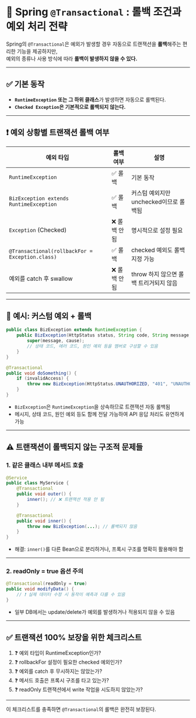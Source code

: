 # 🔄 Spring `@Transactional` : 롤백 조건과 예외 처리 전략

Spring의 `@Transactional`은 예외가 발생할 경우 자동으로 트랜잭션을 **롤백**해주는 편리한 기능을 제공하지만,  
예외의 종류나 사용 방식에 따라 **롤백이 발생하지 않을 수 있다.**

---

## ✅ 기본 동작

- **`RuntimeException` 또는 그 하위 클래스**가 발생하면 자동으로 롤백된다.
- **`Checked Exception`은 기본적으로 롤백되지 않는다.**

---

## ❗ 예외 상황별 트랜잭션 롤백 여부

| 예외 타입 | 롤백 여부 | 설명 |
|----------|------------|------|
| `RuntimeException` | ✅ 롤백 | 기본 동작 |
| `BizException extends RuntimeException` | ✅ 롤백 | 커스텀 예외지만 unchecked이므로 롤백됨 |
| `Exception` (Checked) | ❌ 롤백 안 됨 | 명시적으로 설정 필요 |
| `@Transactional(rollbackFor = Exception.class)` | ✅ 롤백 | checked 예외도 롤백 지정 가능 |
| 예외를 catch 후 swallow | ❌ 롤백 안 됨 | throw 하지 않으면 롤백 트리거되지 않음 |

---

## 🧱 예시: 커스텀 예외 + 롤백

```java
public class BizException extends RuntimeException {
    public BizException(HttpStatus status, String code, String message, Throwable cause) {
        super(message, cause);
        // 상태 코드, 에러 코드, 원인 예외 등을 멤버로 구성할 수 있음
    }
}
```

```java
@Transactional
public void doSomething() {
    if (invalidAccess) {
        throw new BizException(HttpStatus.UNAUTHORIZED, "401", "UNAUTHORIZED", e);
    }
}
```

- `BizException`은 `RuntimeException`을 상속하므로 트랜잭션 자동 롤백됨
- 메시지, 상태 코드, 원인 예외 등도 함께 전달 가능하여 API 응답 처리도 유연하게 가능

---

## ⚠ 트랜잭션이 롤백되지 않는 구조적 문제들

### 1. 같은 클래스 내부 메서드 호출

```java
@Service
public class MyService {
    @Transactional
    public void outer() {
        inner(); // ❌ 트랜잭션 적용 안 됨
    }

    @Transactional
    public void inner() {
        throw new BizException(...); // 롤백되지 않음
    }
}
```

- 해결: `inner()`를 다른 Bean으로 분리하거나, 프록시 구조를 명확히 활용해야 함

---

### 2. readOnly = true 옵션 주의

```java
@Transactional(readOnly = true)
public void modifyData() {
    // ❗ 실제 데이터 수정 시 동작이 예측과 다를 수 있음
}
```

- 일부 DB에서는 update/delete가 예외를 발생하거나 적용되지 않을 수 있음

---

## ✅ 트랜잭션 100% 보장을 위한 체크리스트

1. ❓ 예외 타입이 RuntimeException인가?
2. ❓ rollbackFor 설정이 필요한 checked 예외인가?
3. ❓ 예외를 catch 후 무시하지는 않았는가?
4. ❓ 메서드 호출은 프록시 구조를 타고 있는가?
5. ❓ readOnly 트랜잭션에서 write 작업을 시도하지 않았는가?

---

이 체크리스트를 충족하면 `@Transactional`의 롤백은 완전히 보장된다.
